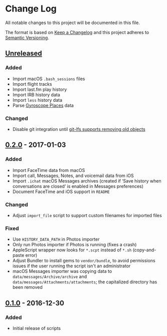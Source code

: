 # Change Log
All notable changes to this project will be documented in this file.

The format is based on [Keep a Changelog](http://keepachangelog.com/)
and this project adheres to [Semantic Versioning](http://semver.org/).

## [Unreleased]
### Added
- Import macOS `.bash_sessions` files
- Import flight tracks
- Import last.fm play history
- Import IRB history data
- Import `less` history data
- Parse [Gyroscope Places](https://gyrosco.pe/places/) data

### Changed
- Disable git integration until [git-lfs supports removing old objects](https://github.com/git-lfs/git-lfs/issues/1101)

## [0.2.0] - 2017-01-03
### Added
- Import FaceTime data from macOS
- Import call, Messages, Notes, and voicemail data from iOS
- Import `.ichat` macOS Messages archives (created if ‘Save history when conversations are closed’ is enabled in Messages preferences)
- Document FaceTime and iOS support in `README`

### Changed
- Adjust `import_file` script to support custom filenames for imported files

### Fixed
- Use `HISTORY_DATA_PATH` in Photos importer
- Only run Photos importer if Photos is running (fixes a crash)
- AppleScript wrapper now looks for `*.scpt` instead of `*.sh` (copy-and-paste error)
- Adjust Bundler to install gems to `vendor/bundle`, to avoid permissions issues if the user running the script isn't an administrator
- macOS Messages importer was copying data to `data/messages/Archive/archive` and `data/messages/Attachments/attachments`; the capitalized directory has been removed

## [0.1.0] - 2016-12-30
### Added
- Initial release of scripts

[Unreleased]: https://github.com/stilist/history_importer/compare/v0.2.0...HEAD
[0.2.0]: https://github.com/stilist/history_importer/releases/tag/v0.2.0
[0.1.0]: https://github.com/stilist/history_importer/releases/tag/v0.1.0
